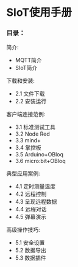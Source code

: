 # SIoT使用手册

### 目录：

简介:
- MQTT简介
- SIoT简介

下载和安装:
- 2.1 文件下载
- 2.2 安装运行

客户端连接范例:
- 3.1 标准测试工具
- 3.2 Node Red
- 3.3 mind+
- 3.4 掌控板
- 3.5 Arduino+OBloq
- 3.6 micro:bit+OBloq

典型应用案例:
- 4.1 定时测量温度
- 4.2 远程控制
- 4.3 呈现远程数据
- 4.4 远程对话
- 4.5 弹幕演示

高级操作技巧:
- 5.1 安全设置
- 5.2 数据导出
- 5.3 数据插件
